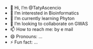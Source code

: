 - 👋 Hi, I’m @TatyAscencio
- 👀 I’m interested in Bioinformatics
- 🌱 I’m currently learning Phyton
- 💞️ I’m looking to collaborate on GWAS
- 📫 How to reach me: by e mail
- 😄 Pronouns: ...
- ⚡ Fun fact: ...

<!---
TatyAscencio/TatyAscencio is a ✨ special ✨ repository because its `README.md` (this file) appears on your GitHub profile.
You can click the Preview link to take a look at your changes.
--->
